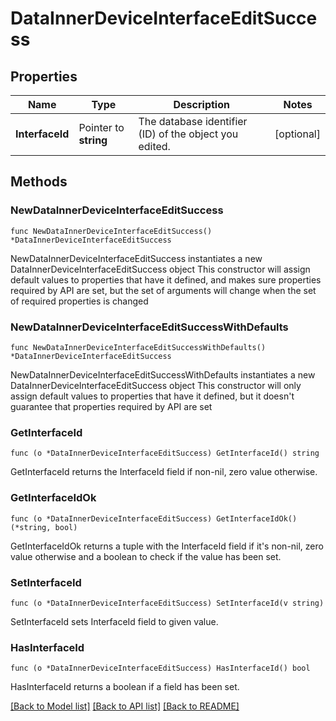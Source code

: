 # DataInnerDeviceInterfaceEditSuccess

## Properties

Name | Type | Description | Notes
------------ | ------------- | ------------- | -------------
**InterfaceId** | Pointer to **string** | The database identifier (ID) of the object you edited. | [optional] 

## Methods

### NewDataInnerDeviceInterfaceEditSuccess

`func NewDataInnerDeviceInterfaceEditSuccess() *DataInnerDeviceInterfaceEditSuccess`

NewDataInnerDeviceInterfaceEditSuccess instantiates a new DataInnerDeviceInterfaceEditSuccess object
This constructor will assign default values to properties that have it defined,
and makes sure properties required by API are set, but the set of arguments
will change when the set of required properties is changed

### NewDataInnerDeviceInterfaceEditSuccessWithDefaults

`func NewDataInnerDeviceInterfaceEditSuccessWithDefaults() *DataInnerDeviceInterfaceEditSuccess`

NewDataInnerDeviceInterfaceEditSuccessWithDefaults instantiates a new DataInnerDeviceInterfaceEditSuccess object
This constructor will only assign default values to properties that have it defined,
but it doesn't guarantee that properties required by API are set

### GetInterfaceId

`func (o *DataInnerDeviceInterfaceEditSuccess) GetInterfaceId() string`

GetInterfaceId returns the InterfaceId field if non-nil, zero value otherwise.

### GetInterfaceIdOk

`func (o *DataInnerDeviceInterfaceEditSuccess) GetInterfaceIdOk() (*string, bool)`

GetInterfaceIdOk returns a tuple with the InterfaceId field if it's non-nil, zero value otherwise
and a boolean to check if the value has been set.

### SetInterfaceId

`func (o *DataInnerDeviceInterfaceEditSuccess) SetInterfaceId(v string)`

SetInterfaceId sets InterfaceId field to given value.

### HasInterfaceId

`func (o *DataInnerDeviceInterfaceEditSuccess) HasInterfaceId() bool`

HasInterfaceId returns a boolean if a field has been set.


[[Back to Model list]](../README.md#documentation-for-models) [[Back to API list]](../README.md#documentation-for-api-endpoints) [[Back to README]](../README.md)


